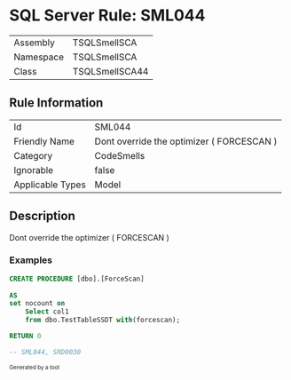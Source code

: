 ﻿# SQL Server Rule: SML044
  
|    |    |
|----|----|
| Assembly | TSQLSmellSCA |
| Namespace | TSQLSmellSCA |
| Class | TSQLSmellSCA44 |
  
## Rule Information
  
|    |    |
|----|----|
| Id | SML044 |
| Friendly Name | Dont override the optimizer ( FORCESCAN ) |
| Category | CodeSmells |
| Ignorable | false |
| Applicable Types | Model  |
  
## Description
  
Dont override the optimizer ( FORCESCAN )
  
### Examples
  
```sql
CREATE PROCEDURE [dbo].[ForceScan]
	
AS
set nocount on
	Select col1
	from dbo.TestTableSSDT with(forcescan);

RETURN 0

-- SML044, SRD0030
```
  
<sub><sup>Generated by a tool</sup></sub>
